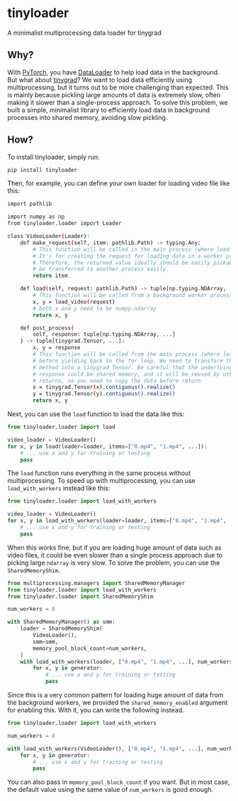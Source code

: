 # tinyloader
A minimalist multiprocessing data loader for tinygrad

## Why?

With [PyTorch](https://pytorch.org), you have [DataLoader](https://docs.pytorch.org/tutorials/beginner/basics/data_tutorial.html) to help load data in the background.
But what about [tinygrad](https://github.com/tinygrad/tinygrad/)?
We want to load data efficiently using multiprocessing, but it turns out to be more challenging than expected.
This is mainly because pickling large amounts of data is extremely slow, often making it slower than a single-process approach.
To solve this problem, we built a simple, minimalist library to efficiently load data in background processes into shared memory, avoiding slow pickling.

## How?

To install tinyloader, simply run:

```bash
pip install tinyloader
```

Then, for example, you can define your own loader for loading video file like this:

```bash
import pathlib

import numpy as np
from tinyloader.loader import Loader

class VideoLoader(Loader):
    def make_request(self, item: pathlib.Path) -> typing.Any:
        # This function will be called in the main process (where load or load_with_worker is invoked)
        # It's for creating the request for loading data in a worker process.
        # Therefore, the returned value ideally should be easily pickable so that it can
        # be transferred to another process easily
        return item

    def load(self, request: pathlib.Path) -> tuple[np.typing.NDArray, ...]:
        # This function will be called from a background worker process if multiprocessing is used,
        x, y = load_video(request)
        # both x and y need to be numpy.ndarray
        return x, y

    def post_process(
        self, response: tuple[np.typing.NDArray, ...]
    ) -> tuple[tinygrad.Tensor, ...]:
        x, y = response
        # This function will be called from the main process (where load or load_with_worker is invoked)
        # before yielding back to the for loop. We need to transform the response returned from the `load`
        # method into a tinygrad Tensor. Be careful that the underlying memory buffer for the passed in
        # response could be shared memory, and it will be reused by other worker after this function
        # returns, so you need to copy the data before return
        x = tinygrad.Tensor(x).contiguous().realize()
        y = tinygrad.Tensor(y).contiguous().realize()
        return x, y

```

Next, you can use the `load` function to load the data like this:

```python
from tinyloader.loader import load

video_loader = VideoLoader()
for x, y in load(loader=loader, items=["0.mp4", "1.mp4", ...]):
    # ... use x and y for training or testing
    pass

```

The `load` function runs everything in the same process without multiprocessing.
To speed up with multiprocessing, you can use `load_with_workers` instead like this:

```python
from tinyloader.loader import load_with_workers

video_loader = VideoLoader()
for x, y in load_with_workers(loader=loader, items=["0.mp4", "1.mp4", ...], num_worker=8):
    # ... use x and y for training or testing
    pass

```

When this works fine, but if you are loading huge amount of data such as video files, it could be even slower than a single process approach due to picking large `ndarray` is very slow.
To solve the problem, you can use the `SharedMemoryShim`.

```python
from multiprocessing.managers import SharedMemoryManager
from tinyloader.loader import load_with_workers
from tinyloader.loader import SharedMemoryShim

num_workers = 8

with SharedMemoryManager() as smm:
    loader = SharedMemoryShim(
        VideoLoader(),
        smm=smm,
        memory_pool_block_count=num_workers,
    )
    with load_with_workers(loader, ["0.mp4", "1.mp4", ...], num_workers) as generator:
        for x, y in generator:
            # ... use x and y for training or testing
            pass

```

Since this is a very common pattern for loading huge amount of data from the background workers, we provided the `shared_memory_enabled` argument for enabling this.
With it, you can write the following instead.


```python
from tinyloader.loader import load_with_workers

num_workers = 8

with load_with_workers(VideoLoader(), ["0.mp4", "1.mp4", ...], num_workers, shared_memory_enabled=True) as generator:
    for x, y in generator:
        # ... use x and y for training or testing
        pass

```

You can also pass in `memory_pool_block_count` if you want.
But in most case, the default value using the same value of `num_workers` is good enough.
